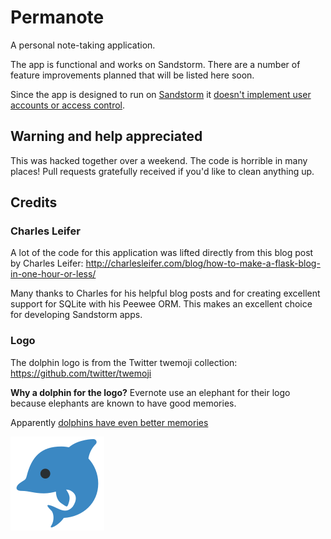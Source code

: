 # Permanote

A personal note-taking application.

The app is functional and works on Sandstorm. There are a number of feature improvements planned that will be listed here soon.

Since the app is designed to run on [Sandstorm](https://sandstorm.io/) it [doesn't implement user accounts or access control](https://docs.sandstorm.io/en/latest/developing/handbook/#does-not-implement-user-accounts-or-access-control).

## Warning and help appreciated

This was hacked together over a weekend. The code is horrible in many places! Pull requests gratefully received if you'd like to clean anything up.

## Credits

### Charles Leifer

A lot of the code for this application was lifted directly from this blog post by Charles Leifer: <http://charlesleifer.com/blog/how-to-make-a-flask-blog-in-one-hour-or-less/>

Many thanks to Charles for his helpful blog posts and for creating excellent support for SQLite with his Peewee ORM. This makes an excellent choice for developing Sandstorm apps.

### Logo

The dolphin logo is from the Twitter twemoji collection: https://github.com/twitter/twemoji

**Why a dolphin for the logo?** Evernote use an elephant for their logo because elephants are known to have good memories.

Apparently [dolphins have even better memories](http://news.nationalgeographic.com/news/2013/08/130806-dolphins-memories-animals-science-longest/)

![Permanote dolphin logo](.sandstorm/app-graphics/permanote-dolphin150.png)
